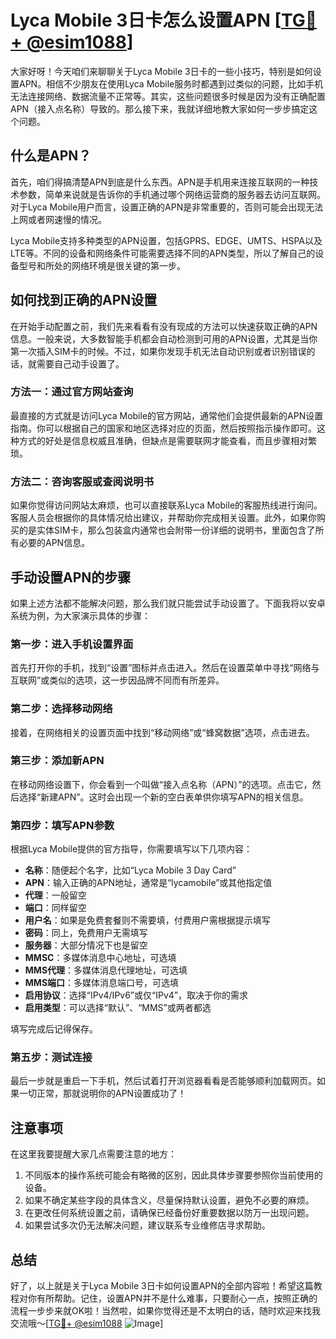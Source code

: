 # Lyca Mobile 3日卡怎么设置APN [[TG💪+ @esim1088](https://t.me/s/esim1088)]

大家好呀！今天咱们来聊聊关于Lyca Mobile 3日卡的一些小技巧，特别是如何设置APN。相信不少朋友在使用Lyca Mobile服务时都遇到过类似的问题，比如手机无法连接网络、数据流量不正常等。其实，这些问题很多时候是因为没有正确配置APN（接入点名称）导致的。那么接下来，我就详细地教大家如何一步步搞定这个问题。

## 什么是APN？

首先，咱们得搞清楚APN到底是什么东西。APN是手机用来连接互联网的一种技术参数，简单来说就是告诉你的手机通过哪个网络运营商的服务器去访问互联网。对于Lyca Mobile用户而言，设置正确的APN是非常重要的，否则可能会出现无法上网或者网速慢的情况。

Lyca Mobile支持多种类型的APN设置，包括GPRS、EDGE、UMTS、HSPA以及LTE等。不同的设备和网络条件可能需要选择不同的APN类型，所以了解自己的设备型号和所处的网络环境是很关键的第一步。

## 如何找到正确的APN设置

在开始手动配置之前，我们先来看看有没有现成的方法可以快速获取正确的APN信息。一般来说，大多数智能手机都会自动检测到可用的APN设置，尤其是当你第一次插入SIM卡的时候。不过，如果你发现手机无法自动识别或者识别错误的话，就需要自己动手设置了。

### 方法一：通过官方网站查询

最直接的方式就是访问Lyca Mobile的官方网站，通常他们会提供最新的APN设置指南。你可以根据自己的国家和地区选择对应的页面，然后按照指示操作即可。这种方式的好处是信息权威且准确，但缺点是需要联网才能查看，而且步骤相对繁琐。

### 方法二：咨询客服或查阅说明书

如果你觉得访问网站太麻烦，也可以直接联系Lyca Mobile的客服热线进行询问。客服人员会根据你的具体情况给出建议，并帮助你完成相关设置。此外，如果你购买的是实体SIM卡，那么包装盒内通常也会附带一份详细的说明书，里面包含了所有必要的APN信息。

## 手动设置APN的步骤

如果上述方法都不能解决问题，那么我们就只能尝试手动设置了。下面我将以安卓系统为例，为大家演示具体的步骤：

### 第一步：进入手机设置界面

首先打开你的手机，找到“设置”图标并点击进入。然后在设置菜单中寻找“网络与互联网”或类似的选项，这一步因品牌不同而有所差异。

### 第二步：选择移动网络

接着，在网络相关的设置页面中找到“移动网络”或“蜂窝数据”选项，点击进去。

### 第三步：添加新APN

在移动网络设置下，你会看到一个叫做“接入点名称（APN）”的选项。点击它，然后选择“新建APN”。这时会出现一个新的空白表单供你填写APN的相关信息。

### 第四步：填写APN参数

根据Lyca Mobile提供的官方指导，你需要填写以下几项内容：
- **名称**：随便起个名字，比如“Lyca Mobile 3 Day Card”
- **APN**：输入正确的APN地址，通常是“lycamobile”或其他指定值
- **代理**：一般留空
- **端口**：同样留空
- **用户名**：如果是免费套餐则不需要填，付费用户需根据提示填写
- **密码**：同上，免费用户无需填写
- **服务器**：大部分情况下也是留空
- **MMSC**：多媒体消息中心地址，可选填
- **MMS代理**：多媒体消息代理地址，可选填
- **MMS端口**：多媒体消息端口号，可选填
- **启用协议**：选择“IPv4/IPv6”或仅“IPv4”，取决于你的需求
- **启用类型**：可以选择“默认”、“MMS”或两者都选

填写完成后记得保存。

### 第五步：测试连接

最后一步就是重启一下手机，然后试着打开浏览器看看是否能够顺利加载网页。如果一切正常，那就说明你的APN设置成功了！

## 注意事项

在这里我要提醒大家几点需要注意的地方：
1. 不同版本的操作系统可能会有略微的区别，因此具体步骤要参照你当前使用的设备。
2. 如果不确定某些字段的具体含义，尽量保持默认设置，避免不必要的麻烦。
3. 在更改任何系统设置之前，请确保已经备份好重要数据以防万一出现问题。
4. 如果尝试多次仍无法解决问题，建议联系专业维修店寻求帮助。

## 总结

好了，以上就是关于Lyca Mobile 3日卡如何设置APN的全部内容啦！希望这篇教程对你有所帮助。记住，设置APN并不是什么难事，只要耐心一点，按照正确的流程一步步来就OK啦！当然啦，如果你觉得还是不太明白的话，随时欢迎来找我交流哦～[[TG💪+ @esim1088](https://t.me/s/esim1088) ![Image](https://i.postimg.cc/4NQfJmqS/Snipaste-2025-05-13-00-14-12.png)]